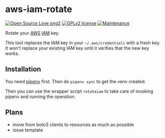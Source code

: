 # aws-iam-rotate

[![Open Source Love png2](https://badges.frapsoft.com/os/v2/open-source.png?v=103)](https://github.com/ellerbrock/open-source-badges/)
[![GPLv2 license](https://img.shields.io/badge/License-GPLv2-blue.svg)](https://github.com/chicks-net/aws-iam-rotate/blob/master/LICENSE)
[![Maintenance](https://img.shields.io/badge/Maintained%3F-yes-green.svg)](https://github.com/chicks-net/aws-iam-rotate/graphs/commit-activity)

Rotate your [AWS](https://aws.amazon.com/) [IAM](https://aws.amazon.com/iam/) key.

This tool replaces the IAM key in your `~/.aws/credentials` with a fresh key.
It won't replace your existing IAM key until it verifies that the new key works.

## Installation

You need [pipenv](https://docs.pipenv.org/) first.  Then do `pipenv sync` to get the venv created.

Then you can use the wrapper script `rotateiam` to take care of invoking pipenv and running the operation.

## Plans

* move from boto3 clients to resources as much as possible
* issue template
